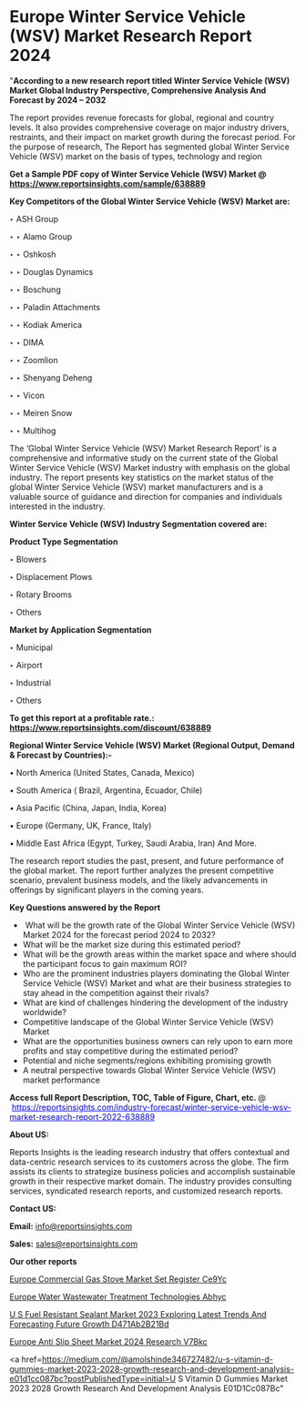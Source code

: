 # Europe Winter Service Vehicle (WSV) Market Research Report 2024

"<strong>According to a new research report titled Winter Service Vehicle (WSV) Market Global Industry Perspective, Comprehensive Analysis And Forecast by 2024 – 2032</strong>

The report provides revenue forecasts for global, regional and country levels. It also provides comprehensive coverage on major industry drivers, restraints, and their impact on market growth during the forecast period. For the purpose of research, The Report has segmented global Winter Service Vehicle (WSV) market on the basis of types, technology and region

<strong>Get a Sample PDF copy of Winter Service Vehicle (WSV) Market </strong><strong>@<a href=https://www.reportsinsights.com/sample/638889 style=color:#0000ff;> https://www.reportsinsights.com/sample/638889</a></strong></font>

<strong>Key Competitors of the Global Winter Service Vehicle (WSV) Market are:</strong>

‣ ASH Group

‣ 
‣ Alamo Group

‣ 
‣ Oshkosh

‣ 
‣ Douglas Dynamics

‣ 
‣ Boschung

‣ 
‣ Paladin Attachments

‣ 
‣ Kodiak America

‣ 
‣ DIMA

‣ 
‣ Zoomlion

‣ 
‣ Shenyang Deheng

‣ 
‣ Vicon

‣ 
‣ Meiren Snow

‣ 
‣ Multihog

The ‘Global Winter Service Vehicle (WSV) Market Research Report’ is a comprehensive and informative study on the current state of the Global Winter Service Vehicle (WSV) Market industry with emphasis on the global industry. The report presents key statistics on the market status of the global Winter Service Vehicle (WSV) market manufacturers and is a valuable source of guidance and direction for companies and individuals interested in the industry.

<strong>Winter Service Vehicle (WSV) Industry Segmentation covered are:</strong>

<strong>Product Type Segmentation</strong>

‣    Blowers

‣ Displacement Plows

‣ Rotary Brooms

‣ Others

<strong>Market by Application Segmentation</strong>

‣   Municipal

‣ Airport

‣ Industrial

‣ Others

<strong>To get this report at a profitable rate.: <a href=https://www.reportsinsights.com/discount/638889 style=color:#0000ff;>https://www.reportsinsights.com/discount/638889</a></strong></font>

<strong>Regional Winter Service Vehicle (WSV) Market (Regional Output, Demand &amp; Forecast by Countries):-</strong>

• North America (United States, Canada, Mexico)

• South America ( Brazil, Argentina, Ecuador, Chile)

• Asia Pacific (China, Japan, India, Korea)

• Europe (Germany, UK, France, Italy)

• Middle East Africa (Egypt, Turkey, Saudi Arabia, Iran) And More.

The research report studies the past, present, and future performance of the global market. The report further analyzes the present competitive scenario, prevalent business models, and the likely advancements in offerings by significant players in the coming years.

<strong>Key Questions answered by the Report</strong>
<ul>
  <li> What will be the growth rate of the Global Winter Service Vehicle (WSV) Market 2024 for the forecast period 2024 to 2032?</li>
  <li>What will be the market size during this estimated period?</li>
  <li>What will be the growth areas within the market space and where should the participant focus to gain maximum ROI?</li>
  <li>Who are the prominent industries players dominating the Global Winter Service Vehicle (WSV) Market and what are their business strategies to stay ahead in the competition against their rivals?</li>
  <li>What are kind of challenges hindering the development of the industry worldwide?</li>
  <li>Competitive landscape of the Global Winter Service Vehicle (WSV) Market</li>
  <li>What are the opportunities business owners can rely upon to earn more profits and stay competitive during the estimated period?</li>
  <li>Potential and niche segments/regions exhibiting promising growth</li>
  <li>A neutral perspective towards Global Winter Service Vehicle (WSV) market performance</li>
</ul>
<strong>Access full Report Description, TOC, Table of Figure, Chart, etc. </strong>@  <a href=https://reportsinsights.com/industry-forecast/winter-service-vehicle-wsv-market-research-report-2022-638889 style=color:#0000ff;>https://reportsinsights.com/industry-forecast/winter-service-vehicle-wsv-market-research-report-2022-638889</a></font>

<strong><strong>About US</strong>:</strong>

Reports Insights is the leading research industry that offers contextual and data-centric research services to its customers across the globe. The firm assists its clients to strategize business policies and accomplish sustainable growth in their respective market domain. The industry provides consulting services, syndicated research reports, and customized research reports.

<strong>Contact US:</strong>

<p class=""""><b>Email:</b> <a href=mailto:info@reportsinsights.com>info@reportsinsights.com</a></p>
<p class=""""><b>Sales:</b> <a href=mailto:sales@reportsinsights.com>sales@reportsinsights.com</a></p>

<strong>Our other reports</strong>

<a href=https://www.linkedin.com/pulse/europe-commercial-gas-stove-market-set-register-ce9yc/>Europe Commercial Gas Stove Market Set Register Ce9Yc</a>

<a href=https://www.linkedin.com/pulse/europe-water-wastewater-treatment-technologies-abhyc/>Europe Water Wastewater Treatment Technologies Abhyc</a>

<a href=https://medium.com/@singhaakesh50/u-s-fuel-resistant-sealant-market-2023-exploring-latest-trends-and-forecasting-future-growth-d471ab2b21bd>U S Fuel Resistant Sealant Market 2023 Exploring Latest Trends And Forecasting Future Growth D471Ab2B21Bd</a>

<a href=https://www.linkedin.com/pulse/europe-anti-slip-sheet-market-2024-research-v7bkc/>Europe Anti Slip Sheet Market 2024 Research V7Bkc</a>

<a href=https://medium.com/@amolshinde346727482/u-s-vitamin-d-gummies-market-2023-2028-growth-research-and-development-analysis-e01d1cc087bc?postPublishedType=initial>U S Vitamin D Gummies Market 2023 2028 Growth Research And Development Analysis E01D1Cc087Bc</a>"
